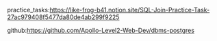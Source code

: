 practice_tasks:https://like-frog-b41.notion.site/SQL-Join-Practice-Task-27ac979408f5477da80de4ab299f9225

github:https://github.com/Apollo-Level2-Web-Dev/dbms-postgres


